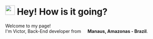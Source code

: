 <h1><img src="https://i.pinimg.com/originals/20/88/10/208810c656507a2cd6fb6a0f1f4ee26b.gif" width="30"/> Hey! How is it going?</h1>

<p>Welcome to my page! </br> I'm Victor, Back-End developer from <img src="https://cdn-icons-png.flaticon.com/512/3909/3909370.png" width="13"/> <b>Manaus, Amazonas - Brazil</b>. </p>
